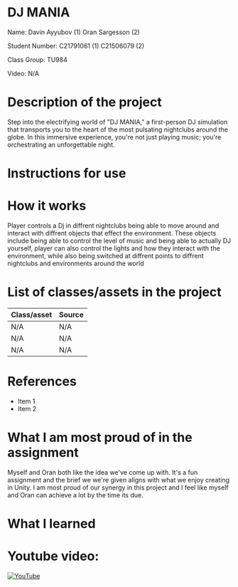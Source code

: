 # DJ MANIA

Name: 
Davin Ayyubov  (1)
Oran Sargesson  (2)

Student Number: 
C21791061    (1)
C21506079    (2)   

Class Group:
TU984

Video:
N/A



# Description of the project
Step into the electrifying world of "DJ MANIA," a first-person DJ simulation that transports you to the heart of the most pulsating nightclubs around the globe. In this immersive experience, you're not just playing music; you're orchestrating an unforgettable night.

# Instructions for use


# How it works
Player controls a Dj in diffrent nightclubs being able to move around and interact with diffrent objects that effect the environment. These objects include being able to control the level of music and being able to actually DJ yourself, player can also control the lights and how they interact with the  environment, while also being switched at diffrent points to diffrent nightclubs and environments around the world 

# List of classes/assets in the project

| Class/asset | Source |
|-----------|-----------|
| N/A | N/A |
| N/A | N/A |
| N/A | N/A |

# References
* Item 1
* Item 2

# What I am most proud of in the assignment
Myself and Oran both like the idea we've come up with. It's a fun assignment and the brief we we're given aligns with what we enjoy creating in Unity. I am most proud of our synergy in this project and I feel like myself and Oran can achieve a lot by the time its due.

# What I learned


# Youtube video:

[![YouTube](https://www.webwise.ie/wp-content/uploads/2015/10/youtube.png)](https://www.youtube.com/watch?v=F-CkNETD3io)



